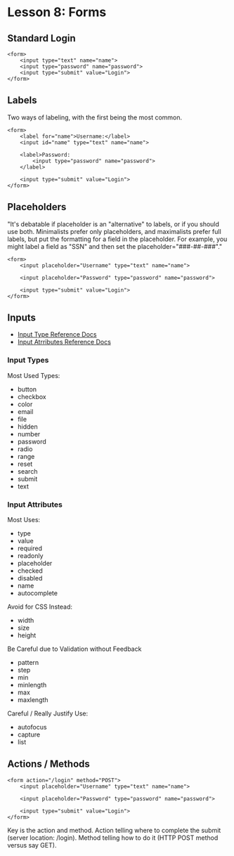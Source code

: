 # Lesson 8: Forms

## Standard Login
    <form>
        <input type="text" name="name">
        <input type="password" name="password">
        <input type="submit" value="Login">
    </form>

## Labels
Two ways of labeling, with the first being the most common.

    <form>
        <label for="name">Username:</label>
        <input id="name" type="text" name="name">

        <label>Password:
            <input type="password" name="password">
        </label>

        <input type="submit" value="Login">
    </form>

## Placeholders
"It's debatable if placeholder is an "alternative" to labels, or if you should use both. Minimalists prefer only placeholders, and maximalists prefer full labels, but put the formatting for a field in the placeholder. For example, you might label a field as "SSN" and then set the placeholder="###-##-###"."

    <form>
        <input placeholder="Username" type="text" name="name">

        <input placeholder="Password" type="password" name="password">

        <input type="submit" value="Login">
    </form>

## Inputs
* [Input Type Reference Docs](https://developer.mozilla.org/en-US/docs/Web/HTML/Element/input)
* [Input Atrributes Reference Docs](https://developer.mozilla.org/en-US/docs/Web/HTML/Element/input#attributes)

### Input Types
Most Used Types:
* button
* checkbox
* color
* email
* file
* hidden
* number
* password
* radio
* range
* reset
* search
* submit
* text

### Input Attributes
Most Uses:
* type
* value
* required
* readonly
* placeholder
* checked
* disabled
* name
* autocomplete

Avoid for CSS Instead:
* width
* size
* height

Be Careful due to Validation without Feedback
* pattern
* step
* min
* minlength
* max
* maxlength

Careful / Really Justify Use:
* autofocus
* capture
* list

## Actions / Methods

    <form action="/login" method="POST">
        <input placeholder="Username" type="text" name="name">

        <input placeholder="Password" type="password" name="password">

        <input type="submit" value="Login">
    </form>

 Key is the action and method. Action telling where to complete the submit (server location: /login). Method telling how to do it (HTTP POST method versus say GET).